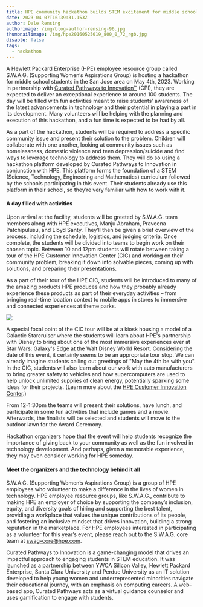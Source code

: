 ```yaml
---
title: HPE community hackathon builds STEM excitement for middle school students
date: 2023-04-07T16:39:31.153Z
author: Dale Rensing
authorimage: /img/blog-author-rensing-96.jpg
thumbnailimage: /img/hpe20160525019_800_0_72_rgb.jpg
disable: false
tags:
  - hackathon
---
```

A Hewlett Packard Enterprise (HPE) employee resource group called S.W.A.G. (Supporting Women’s Aspirations Group) is hosting a hackathon for middle school students in the San Jose area on May 4th, 2023. Working in partnership with [Curated Pathways to Innovation™](https://www.curatedpathways.org/) (CPI), they are expected to deliver an exceptional experience to around 100 students. The day will be filled with fun activities meant to raise students’ awareness of the latest advancements in technology and their potential in playing a part in its development. Many volunteers will be helping with the planning and execution of this hackathon, and a fun time is expected to be had by all.

As a part of the hackathon, students will be required to address a specific community issue and present their solution to the problem. Children will collaborate with one another, looking at community issues such as homelessness, domestic violence and teen depression/suicide and find ways to leverage technology to address them. They will do so using a hackathon platform developed by Curated Pathways to Innovation in conjunction with HPE. This platform forms the foundation of a STEM (Science, Technology, Engineering and Mathematics) curriculum followed by the schools participating in this event. Their students already use this platform in their school, so they’re very familiar with how to work with it.

#### A day filled with activities

Upon arrival at the facility, students will be greeted by S.W.A.G. team members along with HPE executives, Manju Abraham, Praveena Patchipulusu, and Lloyd Santy. They’ll then be given a brief overview of the process, including the schedule, logistics, and judging criteria. Once complete, the students will be divided into teams to begin work on their chosen topic. Between 10 and 12pm students will rotate between taking a tour of the HPE Customer Innovation Center (CIC) and working on their community problem, breaking it down into solvable pieces, coming up with solutions, and preparing their presentations.

As a part of their tour of the HPE CIC, students will be introduced to many of the amazing products HPE produces and how they probably already experience these products as part of their everyday activities – from bringing real-time location context to mobile apps in stores to immersive and connected experiences at theme parks. 

![](/img/innovation-center-800-px.jpg)

A special focal point of the CIC tour will be at a kiosk housing a model of a Galactic Starcruiser where the students will learn about HPE's partnership with Disney to bring about one of the most immersive experiences ever at Star Wars: Galaxy's Edge at the Walt Disney World Resort. Considering the date of this event, it certainly seems to be an appropriate tour stop. We can already imagine students calling out greetings of "May the 4th be with you". In the CIC, students will also learn about our work with auto manufacturers to bring greater safety to vehicles and how supercomputers are used to help unlock unlimited supplies of clean energy, potentially sparking some ideas for their projects. (Learn more about the [HPE Customer Innovation Center](https://www.hpe.com/us/en/about/virtual-customer-innovation-center.html).)

From 12-1:30pm the teams will present their solutions, have lunch, and participate in some fun activities that include games and a movie. Afterwards, the finalists will be selected and students will move to the outdoor lawn for the Award Ceremony. 

Hackathon organizers hope that the event will help students recognize the importance of giving back to your community as well as the fun involved in technology development. And perhaps, given a memorable experience, they may even consider working for HPE someday.

#### Meet the organizers and the technology behind it all

S.W.A.G. (Supporting Women’s Aspirations Group) is a group of HPE employees who volunteer to make a difference in the lives of women in technology. HPE employee resource groups, like S.W.A.G., contribute to making HPE an employer of choice by supporting the company’s inclusion, equity, and diversity goals of hiring and supporting the best talent, providing a workplace that values the unique contributions of its people, and fostering an inclusive mindset that drives innovation, building a strong reputation in the marketplace. For HPE employees interested in participating as a volunteer for this year’s event, please reach out to the S.W.A.G. core team at [swag-core@hpe.com](mailto:swag-core@hpe.com). 

Curated Pathways to Innovation is a game-changing model that drives an impactful approach to engaging students in STEM education. It was launched as a partnership between YWCA Silicon Valley, Hewlett Packard Enterprise, Santa Clara University and Perdue University as an IT solution developed to help young women and underrepresented minorities navigate their educational journey, with an emphasis on computing careers. A web-based app, Curated Pathways acts as a virtual guidance counselor and uses gamification to engage with students.